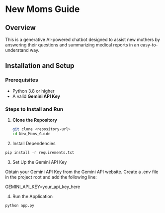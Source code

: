 # New Moms Guide

## Overview
This is a generative AI-powered chatbot designed to assist new mothers by answering their questions and summarizing medical reports in an easy-to-understand way.

## Installation and Setup

### Prerequisites
- Python 3.8 or higher
- A valid **Gemini API Key**

### Steps to Install and Run

1. **Clone the Repository**
   ```bash
   git clone <repository-url>
   cd New_Moms_Guide
    ```
2. Install Dependencies
```python
pip install -r requirements.txt
```

3. Set Up the Gemini API Key

Obtain your Gemini API Key from the Gemini API website.
Create a .env file in the project root and add the following line:

GEMINI_API_KEY=your_api_key_here

4. Run the Application
```
python app.py
```